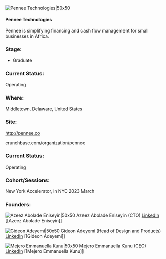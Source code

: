 

![Pennee Technologies|50x50](http://apimg.techstars.com/sf/accounts/logo/Logo_4fac6aa811868ceb129ff0a9f.png)

#### Pennee Technologies
Pennee is simplifying financing and cash flow management for small businesses in Africa.

### Stage: 
 - Graduate 

### Current Status: 
Operating

### Where:
Middletown, Delaware, United States

### Site:
http://pennee.co



crunchbase.com/organization/pennee

### Current Status: 
Operating

### Cohort/Sessions: 
New York Accelerator, in NYC 2023 March

### Founders: 

![Azeez Abolade Eniseyin|50x50]() Azeez Abolade Eniseyin (CTO) [LinkedIn](https://linkedin.com/in/abolade-eniseyin) [[Azeez Abolade Eniseyin]]

![Gideon Adeyemi|50x50]() Gideon Adeyemi (Head of Design and Products) [LinkedIn](https://linkedin.com/in/adeyemi-gideon-b7b5931a3) [[Gideon Adeyemi]]

![Mejero Emmanuella Kunu|50x50]() Mejero Emmanuella Kunu (CEO) [LinkedIn](https://linkedin.com/in/mejero-emmanuella-kunu) [[Mejero Emmanuella Kunu]]


